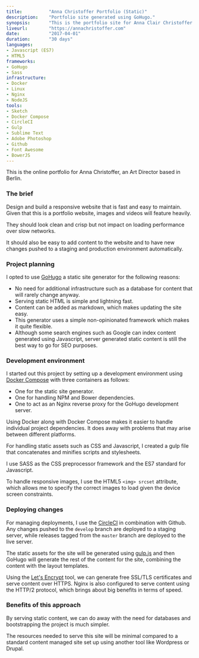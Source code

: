 ```yaml
---
title: 			"Anna Christoffer Portfolio (Static)"
description:	"Portfolio site generated using GoHugo."
synopsis:		"This is the portfolio site for Anna Clair Christoffer generated using the GoHugo static site generator."
liveurl:		"https://annachristoffer.com"
date:			"2017-04-01"
duration:		"30 days"
languages: 		
- Javascript (ES7)
- HTML5
frameworks:
- GoHugo
- Sass
infrastructure: 
- Docker
- Linux
- Nginx
- NodeJS
tools:
- Sketch
- Docker Compose
- CircleCI
- Gulp
- Sublime Text
- Adobe Photoshop
- Github
- Font Awesome
- BowerJS
---
```


This is the online portfolio for Anna Christoffer, an Art Director based in Berlin.

### The brief
Design and build a responsive website that is fast and easy to maintain. Given that this is a portfolio website, images and videos will feature heavily.

They should look clean and crisp but not impact on loading performance over slow networks.

It should also be easy to add content to the website and to have new changes pushed to a staging and production environment automatically.

### Project planning
I opted to use [GoHugo](https://gohugo.io) a static site generator for the following reasons:

- No need for additional infrastructure such as a database for content that will rarely change anyway.
- Serving static HTML is simple and lightning fast.
- Content can be added as markdown, which makes updating the site easy.
- This generator uses a simple non-opinionated framework which makes it quite flexible.
- Although some search engines such as Google can index content generated using Javascript, server generated static content is still the best way to go for SEO purposes.

### Development environment
I started out this project by setting up a development environment using [Docker Compose](https://docs.docker.com/compose/) with three containers as follows:

- One for the static site generator.
- One for handling NPM and Bower dependencies.
- One to act as an Nginx reverse proxy for the GoHugo development server.

Using Docker along with Docker Compose makes it easier to handle individual project dependencies. It does away with problems that may arise between different platforms.

For handling static assets such as CSS and Javascript, I created a gulp file that concatenates and minifies scripts and stylesheets.

I use SASS as the CSS preprocessor framework and the ES7 standard for Javascript.

To handle responsive images, I use the HTML5 `<img> srcset` attribute, which allows me to specify the correct images to load given the device screen constraints.

### Deploying changes
For managing deployments, I use the [CircleCI](https://circleci.com/) in combination with Github. Any changes pushed to the `develop` branch are deployed to a staging server, while releases tagged from the `master` branch are deployed to the live server.

The static assets for the site will be generated using [gulp.js](http://gulpjs.com/) and then GoHugo will generate the rest of the content for the site, combining the content with the layout templates.

Using the [Let's Encrypt](https://letsencrypt.org/) tool, we can generate free SSL/TLS certificates and serve content over HTTPS. Nginx is also configured to serve content using the HTTP/2 protocol, which brings about big benefits in terms of speed.

### Benefits of this approach
By serving static content, we can do away with the need for databases and bootstrapping the project is much simpler. 

The resources needed to serve this site will be minimal compared to a standard content managed site set up using another tool like Wordpress or Drupal.








